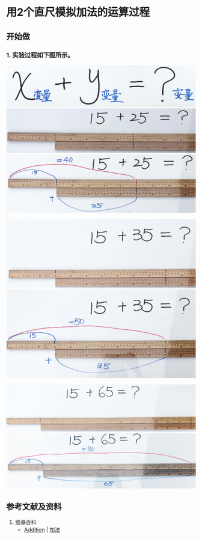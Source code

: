 # 用2个直尺模拟加法的运算过程

## 开始做

### 1. 实验过程如下图所示。

![](/images/数轴(一维坐标系)/加减乘除的运算规律/用2个直尺模拟加法的运算过程/1a0.jpg)
![](/images/数轴(一维坐标系)/加减乘除的运算规律/用2个直尺模拟加法的运算过程/1a1.jpg)
![](/images/数轴(一维坐标系)/加减乘除的运算规律/用2个直尺模拟加法的运算过程/1a2.jpg)

![](/images/数轴(一维坐标系)/加减乘除的运算规律/用2个直尺模拟加法的运算过程/2a1.jpg)
![](/images/数轴(一维坐标系)/加减乘除的运算规律/用2个直尺模拟加法的运算过程/2a2.jpg)

![](/images/数轴(一维坐标系)/加减乘除的运算规律/用2个直尺模拟加法的运算过程/3a1.jpg)
![](/images/数轴(一维坐标系)/加减乘除的运算规律/用2个直尺模拟加法的运算过程/3a2.jpg)


## 参考文献及资料

1. 维基百科
	- [Addition](https://en.wikipedia.org/wiki/Addition) | [加法](https://zh.wikipedia.org/wiki/%E5%8A%A0%E6%B3%95) 

